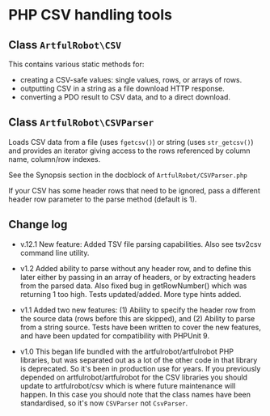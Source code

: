 # PHP CSV handling tools

## Class `ArtfulRobot\CSV`

This contains various static methods for:

- creating a CSV-safe values: single values, rows, or arrays of rows.
- outputting CSV in a string as a file download HTTP response.
- converting a PDO result to CSV data, and to a direct download.

## Class `ArtfulRobot\CSVParser`

Loads CSV data from a file (uses `fgetcsv()`) or string (uses `str_getcsv()`)
and provides an iterator giving access to the rows referenced by column name,
column/row indexes.

See the Synopsis section in the docblock of `ArtfulRobot/CSVParser.php`

If your CSV has some header rows that need to be ignored, pass a different
header row parameter to the parse method (default is 1).


## Change log

- v.12.1 New feature: Added TSV file parsing capabilities. Also see tsv2csv
  command line utility.

- v1.2 Added ability to parse without any header row, and to define this later
  either by passing in an array of headers, or by extracting headers from the
  parsed data. Also fixed bug in getRowNumber() which was returning 1 too high.
  Tests updated/added. More type hints added.

- v1.1 Added two new features: (1) Ability to specify the header row from
  the source data (rows before this are skipped), and (2) Ability to parse
  from a string source. Tests have been written to cover the new features, and
  have been updated for compatibility with  PHPUnit 9.

- v1.0 This began life bundled with the artfulrobot/artfulrobot PHP
  libraries, but was separated out as a lot of the other code in that
  library is deprecated. So it's been in production use for years. If you
  previously depended on artfulrobot/artfulrobot for the CSV libraries you
  should update to artfulrobot/csv which is where future maintenance will
  happen. In this case you should note that the class names have been
  standardised, so it's now `CSVParser` not `CsvParser`.
